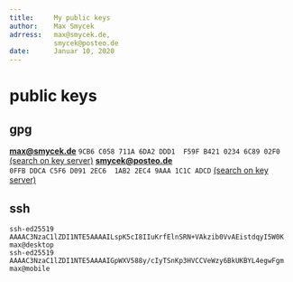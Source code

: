 ```yaml
---
title:     My public keys
author:    Max Smycek
adrress:   max@smycek.de,
           smycek@posteo.de
date:      Januar 10, 2020
---
```


# public keys

## gpg

**max@smycek.de** `9CB6 C058 711A 6DA2 DDD1  F59F B421 0234 6C89 02F0` [(search on key server)](https://keys.openpgp.org/search?q=max%40smycek.de)
**smycek@posteo.de** `0FFB DDCA C5F6 D091 2EC6  1AB2 2EC4 9AAA 1C1C ADCD` [(search on key server)](https://keys.openpgp.org/search?q=smycek%40posteo.de)

## ssh

```
ssh-ed25519 AAAAC3NzaC1lZDI1NTE5AAAAILspK5cI8IIuKrfElnSRN+VAkzib0VvAEistdqyI5W0K max@desktop
ssh-ed25519 AAAAC3NzaC1lZDI1NTE5AAAAIGpWXV588y/cIyTSnKp3HVCCVeWzy6BkUKBYL4egwFgm max@mobile
```


